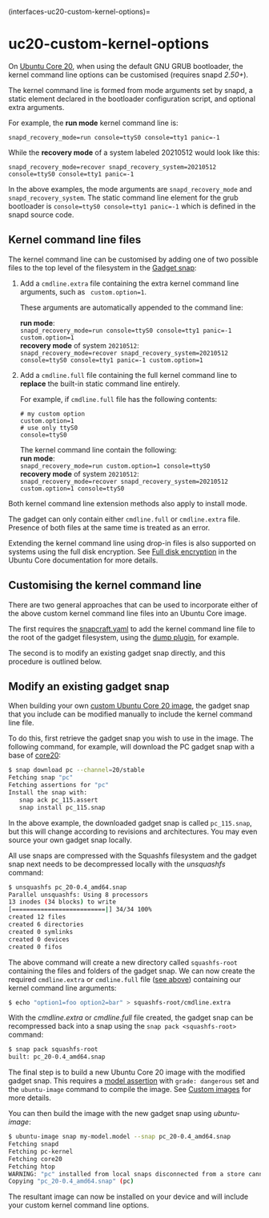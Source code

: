 (interfaces-uc20-custom-kernel-options)=
# uc20-custom-kernel-options

On [Ubuntu Core 20](https://ubuntu.com/core/docs), when using the default GNU GRUB bootloader, the kernel command line options can be customised (requires snapd _2.50+_). 

The kernel command line is formed from mode arguments set by snapd, a static element declared in the bootloader configuration script, and optional extra arguments.

For example, the **run mode** kernel command line is:

```no-highlight
snapd_recovery_mode=run console=ttyS0 console=tty1 panic=-1
```

While the **recovery mode** of a system labeled 20210512 would look like this:

```no-highlight
snapd_recovery_mode=recover snapd_recovery_system=20210512 console=ttyS0 console=tty1 panic=-1
```

In the above examples, the mode arguments are `snapd_recovery_mode` and `snapd_recovery_system`. The static command line element for the grub bootloader is `console=ttyS0 console=tty1 panic=-1` which is defined in the snapd source code.

<h2 id='heading--cmdline'>Kernel command line files</h2>

The kernel command line can be customised by adding one of two possible files to the top level of the filesystem in the [Gadget snap](https://ubuntu.com/core/docs/gadget-snaps):

 1. Add a `cmdline.extra` file containing the extra kernel command line arguments, such as  ` custom.option=1`. 

    These arguments are automatically appended to the command line:

    **run mode**:</br>
    `snapd_recovery_mode=run console=ttyS0 console=tty1 panic=-1 custom.option=1`</br>
     **recovery mode** of system `20210512`:</br>
    `snapd_recovery_mode=recover snapd_recovery_system=20210512 console=ttyS0 console=tty1 panic=-1 custom.option=1`

1. Add a `cmdline.full` file containing the full kernel command line to **replace** the built-in static command line entirely.

    For example, if `cmdline.full` file has the following contents:
    ```no-highlight
    # my custom option
    custom.option=1
    # use only ttyS0
    console=ttyS0
    ```
    The kernel command line contain the following:</br>
    **run mode**:  
    `snapd_recovery_mode=run custom.option=1 console=ttyS0`</br>
    **recovery mode** of system `20210512`:</br>
    `snapd_recovery_mode=recover snapd_recovery_system=20210512 custom.option=1 console=ttyS0`

Both kernel command line extension methods also apply to install mode.

The gadget can only contain either `cmdline.full` or `cmdline.extra` file. Presence of both files at the same time is treated as an error.

Extending the kernel command line using drop-in files is also supported on systems using the full disk encryption. See [Full disk encryption](https://ubuntu.com/core/docs/uc20/full-disk-encryption) in the Ubuntu Core documentation for more details.

<h2 id='heading--customise'>Customising the kernel command line</h2>

There are two general approaches that can be used to incorporate either of the above custom kernel command line files into an Ubuntu Core image.

The first requires the [snapcraft.yaml](/) to add the kernel command line file to the root of the gadget filesystem, using the [dump plugin](/), for example.

The second is to modify an existing gadget snap directly, and this procedure is outlined below.

<h2 id='heading--gadget'>Modify an existing gadget snap</h2>

When building your own [custom Ubuntu Core 20 image](https://ubuntu.com/core/docs/custom-images), the gadget snap that you include can be  modified manually to include the kernel command line file.

To do this, first retrieve the gadget snap you wish to use in the image. The following command, for example, will download the PC gadget snap with a base of [core20](/interfaces/base-snaps):

```bash
$ snap download pc --channel=20/stable
Fetching snap "pc"
Fetching assertions for "pc"
Install the snap with:
   snap ack pc_115.assert
   snap install pc_115.snap
```

In the above example, the downloaded gadget snap is called `pc_115.snap`, but this will change according to revisions and architectures. You may even source your own gadget snap locally.

All use snaps are compressed with the Squashfs filesystem and the gadget snap next needs to be decompressed locally with the _unsquashfs_ command:

```bash
$ unsquashfs pc_20-0.4_amd64.snap
Parallel unsquashfs: Using 8 processors
13 inodes (34 blocks) to write
[==========================|] 34/34 100%
created 12 files
created 6 directories
created 0 symlinks
created 0 devices
created 0 fifos
```

The above command will create a new directory called `squashfs-root` containing the files and folders of the gadget snap. We can now create the required `cmdline.extra` or `cmdline.full` file ([see above](#heading--cmdline)) containing our kernel command line arguments:

```bash
$ echo "option1=foo option2=bar" > squashfs-root/cmdline.extra
```

With the _cmdline.extra_ or _cmdline.full_ file created, the gadget snap can be recompressed back into a snap using the `snap pack <squashfs-root>` command:

```bash
$ snap pack squashfs-root
built: pc_20-0.4_amd64.snap
```

The final step is to build a new Ubuntu Core 20 image with the modified gadget snap. This requires a [model assertion](https://ubuntu.com/core/docs/reference/assertions/model) with `grade: dangerous` set and the `ubuntu-image` command to compile the image. See [Custom images](https://ubuntu.com/core/docs/custom-images) for more details.

You can then build the image with the new gadget snap using _ubuntu-image_:

```bash
$ ubuntu-image snap my-model.model --snap pc_20-0.4_amd64.snap
Fetching snapd
Fetching pc-kernel
Fetching core20
Fetching htop
WARNING: "pc" installed from local snaps disconnected from a store cannot be refreshed subsequently!
Copying "pc_20-0.4_amd64.snap" (pc)
```

The resultant image can now be installed on your device and will include your custom kernel command line options.

